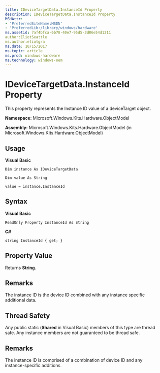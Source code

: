 ```yaml
---
title: IDeviceTargetData.InstanceId Property
description: IDeviceTargetData.InstanceId Property
MSHAttr:
- 'PreferredSiteName:MSDN'
- 'PreferredLib:/library/windows/hardware'
ms.assetid: 7af4bfca-6b78-40e7-95d5-3d06e54d1211
author:EliotSeattle
ms.author:eliotgra
ms.date: 10/15/2017
ms.topic: article
ms.prod: windows-hardware
ms.technology: windows-oem
---
```


# IDeviceTargetData.InstanceId Property


This property represents the Instance ID value of a deviceTarget object.

**Namespace:** Microsoft.Windows.Kits.Hardware.ObjectModel

**Assembly:** Microsoft.Windows.Kits.Hardware.ObjectModel (in Microsoft.Windows.Kits.Hardware.ObjectModel)

## <span id="Usage"></span><span id="usage"></span><span id="USAGE"></span>Usage


**Visual Basic**

`Dim instance As IDeviceTargetData`

`Dim value As String`

`value = instance.InstanceId`

## <span id="Syntax"></span><span id="syntax"></span><span id="SYNTAX"></span>Syntax


**Visual Basic**

`ReadOnly Property InstanceId As String`

**C#**

`string InstanceId { get; }`

## <span id="Property_Value"></span><span id="property_value"></span><span id="PROPERTY_VALUE"></span>Property Value


Returns **String**.

## <span id="Remarks"></span><span id="remarks"></span><span id="REMARKS"></span>Remarks


The instance ID is the device ID combined with any instance specific additional data.

## <span id="Thread_Safety"></span><span id="thread_safety"></span><span id="THREAD_SAFETY"></span>Thread Safety


Any public static (**Shared** in Visual Basic) members of this type are thread safe. Any instance members are not guaranteed to be thread safe.

## <span id="Remarks"></span><span id="remarks"></span><span id="REMARKS"></span>Remarks


The instance ID is comprised of a combination of device ID and any instance-specific additions.

 

 






